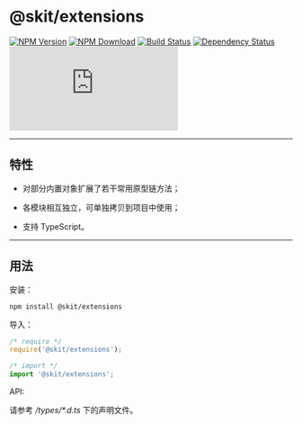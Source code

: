 # @skit/extensions

[![NPM Version](https://img.shields.io/npm/v/@skit/extensions.svg?sanitize=true)](https://www.npmjs.com/package/@skit/extensions)
[![NPM Download](https://img.shields.io/npm/dm/@skit/extensions.svg?sanitize=true)](https://www.npmjs.com/package/@skit/extensions)
[![Build Status](https://travis-ci.org/fudiwei/skit-extensions.js.svg?branch=master)](https://travis-ci.org/fudiwei/skit-extensions.js)
[![Dependency Status](https://david-dm.org/fudiwei/skit-extensions.js.svg)](https://david-dm.org/fudiwei/skit-extensions.js)
[![GitHub License](https://img.shields.io/github/license/fudiwei/skit-extensions.js)](https://github.com/fudiwei/skit-extensions.js/blob/master/LICENSE)

---

## 特性

-   对部分内置对象扩展了若干常用原型链方法；

-   各模块相互独立，可单独拷贝到项目中使用；

-   支持 TypeScript。

---

## 用法

安装：

```shell
npm install @skit/extensions
```

导入：

```javascript
/* require */
require('@skit/extensions');

/* import */
import '@skit/extensions';
```

API:

请参考 _/types/\*.d.ts_ 下的声明文件。
